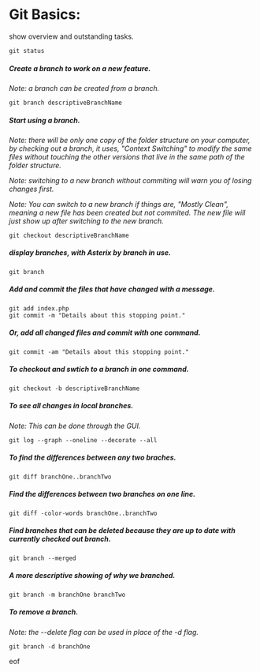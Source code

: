 # Git Basics:
show overview and outstanding tasks.
```
git status
```
##### Create a branch to work on a new feature.
*Note: a branch can be created from a branch.*
```
git branch descriptiveBranchName
```
##### Start using a branch.
*Note: there will be only one copy of the folder structure on your computer, by checking out a branch, it uses, "Context Switching" to modify the same files without touching the other versions that live in the same path of the folder structure.*

*Note: switching to a new branch without commiting will warn you of losing changes first.*

*Note: You can switch to a new branch if things are, "Mostly Clean", meaning a new file has been created but not commited. The new file will just show up after switching to the new branch.*
```
git checkout descriptiveBranchName
```
##### display branches, with Asterix by branch in use.
```
git branch
```
##### Add and commit the files that have changed with a message.
```
git add index.php
git commit -m "Details about this stopping point."
```
##### Or, add all changed files and commit with one command.
```
git commit -am "Details about this stopping point."
```
##### To checkout and swtich to a branch in one command.
```
git checkout -b descriptiveBranchName
```
##### To see all changes in local branches.
*Note: This can be done through the GUI.*
```
git log --graph --oneline --decorate --all
```
##### To find the differences between any two braches.
```
git diff branchOne..branchTwo
```
##### Find the differences between two branches on one line.
```
git diff -color-words branchOne..branchTwo
```
##### Find branches that can be deleted because they are up to date with currently checked out branch.
```
git branch --merged
```
##### A more descriptive showing of why we branched.
```
git branch -m branchOne branchTwo
```
##### To remove a branch.
*Note: the --delete flag can be used in place of the -d flag.*
```
git branch -d branchOne
```
eof
